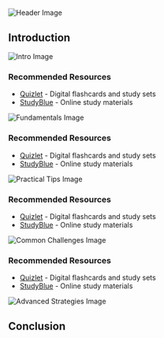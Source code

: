 # 


![Header Image](https://fal.media/files/koala/GpeIvj52H1JFmynWPgNnD.png)

## Introduction


![Intro Image](https://fal.media/files/rabbit/JbyQhdp0YMfPFSGADHjzB.png)



### Recommended Resources
- [Quizlet](https://quizlet.com/) - Digital flashcards and study sets
- [StudyBlue](https://www.studyblue.com/) - Online study materials


![Fundamentals Image](https://fal.media/files/elephant/iMtEyhrw5280zQiDvZLEV.png)



### Recommended Resources
- [Quizlet](https://quizlet.com/) - Digital flashcards and study sets
- [StudyBlue](https://www.studyblue.com/) - Online study materials


![Practical Tips Image](https://fal.media/files/kangaroo/BMJeVdgFbjdWfWkWIdOYY.png)



### Recommended Resources
- [Quizlet](https://quizlet.com/) - Digital flashcards and study sets
- [StudyBlue](https://www.studyblue.com/) - Online study materials


![Common Challenges Image](https://fal.media/files/koala/SIluEmbDvHOcCamU_A5VM.png)



### Recommended Resources
- [Quizlet](https://quizlet.com/) - Digital flashcards and study sets
- [StudyBlue](https://www.studyblue.com/) - Online study materials


![Advanced Strategies Image](https://fal.media/files/kangaroo/kdOLsXMDrYON1yZIr3jA4.png)

## Conclusion

